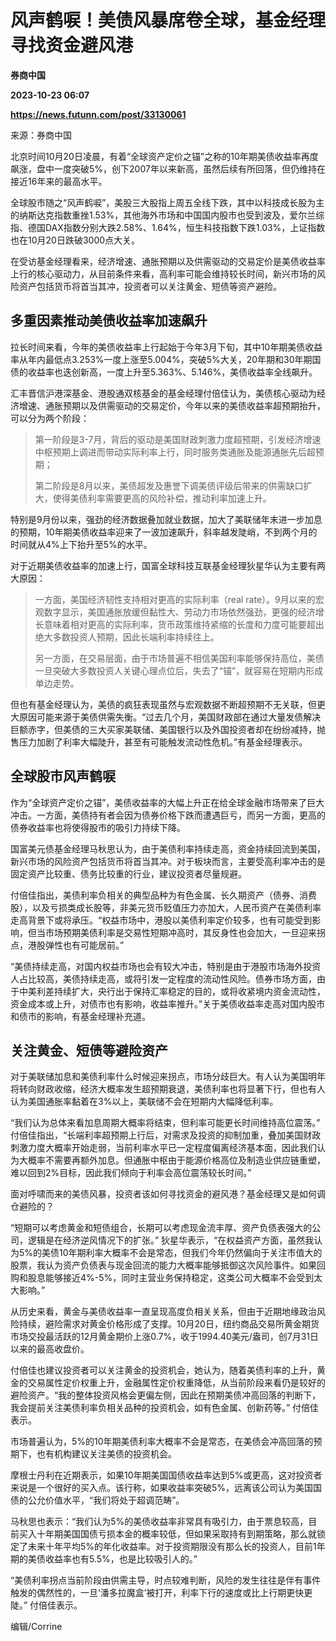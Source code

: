 # 风声鹤唳！美债风暴席卷全球，基金经理寻找资金避风港
**券商中国**

**2023-10-23 06:07**

**https://news.futunn.com/post/33130061**

来源：券商中国

北京时间10月20日凌晨，有着“全球资产定价之锚”之称的10年期美债收益率再度飙涨，盘中一度突破5%，创下2007年以来新高，虽然后续有所回落，但仍维持在接近16年来的最高水平。

全球股市随之“风声鹤唳”，美股三大股指上周五全线下跌，其中以科技成长股为主的纳斯达克指数重挫1.53%，其他海外市场和中国国内股市也受到波及，爱尔兰综指、德国DAX指数分别大跌2.58%、1.64%，恒生科技指数下跌1.03%，上证指数也在10月20日跌破3000点大关。

在受访基金经理看来，经济增速、通胀预期以及供需驱动的交易定价是美债收益率上行的核心驱动力，从目前条件来看，高利率可能会维持较长时间，新兴市场的风险资产包括货币将首当其冲，投资者可以关注黄金、短债等资产避险。

多重因素推动美债收益率加速飙升
---------------

拉长时间来看，今年的美债收益率上行起始于今年3月下旬，其中10年期美债收益率从年内最低点3.253%一度上涨至5.004%，突破5%大关，20年期和30年期国债的收益率也迭创新高，一度上升至5.363%、5.146%，美债收益率全线飙升。

汇丰晋信沪港深基金、港股通双核基金的基金经理付倍佳认为，美债核心驱动为经济增速、通胀预期以及供需驱动的交易定价，今年以来的美债收益率超预期抬升，可以分为两个阶段：

> 第一阶段是3-7月，背后的驱动是美国财政刺激力度超预期，引发经济增速中枢预期上调进而带动实际利率上行，同时服务类通胀及能源通胀先后超预期；
> 
> 第二阶段是8月以来，美债超发及惠誉下调美债评级后带来的供需缺口扩大，使得美债利率需要更高的风险补偿，推动利率加速上升。

特别是9月份以来，强劲的经济数据叠加就业数据，加大了美联储年末进一步加息的预期，10年期美债收益率迎来了一波加速飙升，斜率越发陡峭，不到两个月的时间就从4%上下抬升至5%的水平。

对于近期美债收益率的加速上行，国富全球科技互联基金经理狄星华认为主要有两大原因：

> 一方面，美国经济韧性支持相对更高的实际利率（real rate）。9月以来的宏观数字显示，美国通胀放缓但黏性大、劳动力市场依然强劲，更强的经济增长意味着相对更高的实际利率，货币政策维持紧缩的长度和力度可能要超出绝大多数投资人预期，因此长端利率持续往上。
> 
> 另一方面，在交易层面，由于市场普遍不相信美国利率能够保持高位，美债一旦突破大多数投资人关键心理点位后，失去了“锚”，就容易在短期内形成单边走势。

但也有基金经理认为，美债的疯狂表现虽然与宏观数据不断超预期不无关联，但更大原因可能来源于美债供需失衡。“过去几个月，美国财政部在通过大量发债解决巨额赤字，但美债的三大买家美联储、美国银行以及外国投资者却在纷纷减持，抛售压力加剧了利率大幅陡升，甚至有可能触发流动性危机。”有基金经理表示。

全球股市风声鹤唳
--------

作为“全球资产定价之锚”，美债收益率的大幅上升正在给全球金融市场带来了巨大冲击。一方面，美债持有者会因为债券价格下跌而遭遇巨亏，而另一方面，更高的债券收益率也将使得股市的吸引力持续下降。

国富美元债基金经理马秋思认为，由于美债利率持续走高，资金持续回流到美国，新兴市场的风险资产包括货币将首当其冲。对于板块而言，主要受高利率冲击的是固定资产比较重、债务比较重的行业，建议投资者尽量规避。

付倍佳指出，美债利率负相关的典型品种为有色金属、长久期资产（债券、消费股），以及亏损类成长股等，非美元货币贬值压力亦加大，人民币资产在美债利率走高背景下或将承压。“权益市场中，港股以美债利率定价较多，也有可能受到影响，但当市场预期美债利率是交易性短期冲高时，其反身性也会加大，一旦迎来拐点，港股弹性也有可能居前。”

“美债持续走高，对国内权益市场也会有较大冲击，特别是由于港股市场海外投资人占比较高，美债持续走高，或将引发一定程度的流动性风险。债券市场方面，由于中美利差持续扩大，央行出于保持汇率稳定的目的，或将收紧境内资金流动性，资金成本或上升，对债市也有影响，收益率推升。”关于美债收益率走高对国内股市和债市的影响，有基金经理补充道。

关注黄金、短债等避险资产
------------

对于美联储加息和美债利率什么时候迎来拐点，市场分歧巨大。有人认为美国明年将转向财政收缩，经济大概率发生超预期衰退，美债利率也将显著下行，但也有人认为美国通胀率黏着在3%以上，美联储不会在短期内大幅降低利率。

“我们认为总体来看加息周期大概率将结束，但利率可能更长时间维持高位震荡。” 付倍佳指出，“长端利率超预期上行后，对需求及投资的抑制加重，叠加美国财政刺激力度大概率开始走弱，当前利率水平已一定程度偏离经济基本面，因此我们认为大概率不需要再额外加息。但通胀中枢由于能源价格高位及制造业供应链重塑，难以回到2%目标，因此我们倾向于利率会高位震荡较长时间。”

面对呼啸而来的美债风暴，投资者该如何寻找资金的避风港？基金经理又是如何调仓避险的？

“短期可以考虑黄金和短债组合，长期可以考虑现金流丰厚、资产负债表强大的公司，逻辑是在经济逆风情况下的扩张。” 狄星华表示，“在权益资产方面，虽然我认为5%的美债10年期利率大概率不会是常态，但我们今年仍然偏向于关注市值大的股票，我认为资产负债表与现金回流的能力大概率能够抵御这次风险事件。如果回购和股息能够接近4%-5%，同时主营业务保持稳定，这类公司大概率不会受到太大影响。”

从历史来看，黄金与美债收益率一直呈现高度负相关关系，但由于近期地缘政治风险持续，避险需求对黄金价格形成了支撑。10月20日，纽约商品交易所黄金期货市场交投最活跃的12月黄金期价上涨0.7%，收于1994.40美元/盎司，创7月31日以来的最高收盘价。

付倍佳也建议投资者可以关注黄金的投资机会，她认为，随着美债利率的上升，黄金的交易属性定价权重上升，金融属性定价权重降低，从当前阶段来看仍是较好的避险资产。“我的整体投资风格会更偏左侧，因此在预期美债冲高回落的判断下，我会提前关注美债利率负相关品种的投资机会，如有色金属、创新药等。” 付倍佳表示。

市场普遍认为，5%的10年期美债利率大概率不会是常态，在美债会冲高回落的预期下，也有机构建议关注美债的投资机会。

摩根士丹利在近期表示，如果10年期美国国债收益率达到5%或更高，这对投资者来说是一个很好的买入点。该行称，如果收益率突破5%，远离该公司认为美国国债的公允价值水平，“我们将处于超调范畴”。

马秋思也表示：“我们认为5%的美债收益率非常具有吸引力，由于票息较高，目前买入十年期美国国债亏损本金的概率较低，但如果采取持有到期策略，那么就锁定了未来十年平均5%的年化收益率。对于投资期限没有那么长的投资人，目前1年期的美债收益率也有5.5%，也是比较吸引人的。”

“美债利率拐点当前阶段由供需主导，时点较难判断，风险的发生往往是伴有事件触发的偶然性的，一旦‘潘多拉魔盒’被打开，利率下行的速度或比上行期更快更陡。” 付倍佳表示。

编辑/Corrine